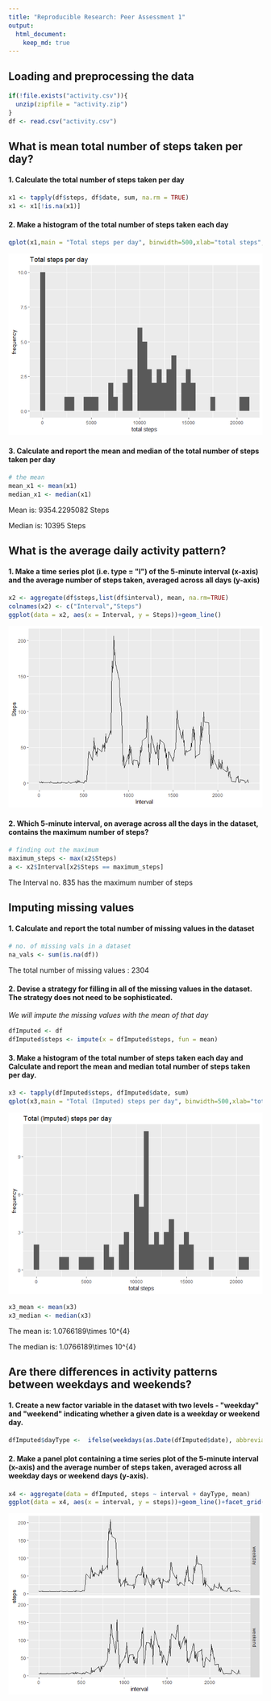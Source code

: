 ```yaml
---
title: "Reproducible Research: Peer Assessment 1"
output: 
  html_document:
    keep_md: true
---
```



## Loading and preprocessing the data

```r
if(!file.exists("activity.csv")){
  unzip(zipfile = "activity.zip")
}
df <- read.csv("activity.csv")
```


## What is mean total number of steps taken per day?

#### 1. Calculate the total number of steps taken per day

```r
x1 <- tapply(df$steps, df$date, sum, na.rm = TRUE)
x1 <- x1[!is.na(x1)]
```

#### 2. Make a histogram of the total number of steps taken each day

```r
qplot(x1,main = "Total steps per day", binwidth=500,xlab="total steps",ylab="frequency")
```

![](PA1_template_files/figure-html/unnamed-chunk-4-1.png)<!-- -->

#### 3. Calculate and report the mean and median of the total number of steps taken per day 

```r
# the mean
mean_x1 <- mean(x1)
median_x1 <- median(x1)
```
Mean is: 9354.2295082 Steps

Median is: 10395 Steps

## What is the average daily activity pattern?
#### 1. Make a time series plot (i.e. type = "l") of the 5-minute interval (x-axis) and the average number of steps taken, averaged across all days (y-axis)

```r
x2 <- aggregate(df$steps,list(df$interval), mean, na.rm=TRUE)
colnames(x2) <- c("Interval","Steps")
ggplot(data = x2, aes(x = Interval, y = Steps))+geom_line()
```

![](PA1_template_files/figure-html/unnamed-chunk-6-1.png)<!-- -->

#### 2. Which 5-minute interval, on average across all the days in the dataset, contains the maximum number of steps?

```r
# finding out the maximum 
maximum_steps <- max(x2$Steps)
a <- x2$Interval[x2$Steps == maximum_steps]
```
The Interval no. 835 has the maximum number of steps 

## Imputing missing values
#### 1. Calculate and report the total number of missing values in the dataset 

```r
# no. of missing vals in a dataset
na_vals <- sum(is.na(df))
```
The total number of missing values : 2304

#### 2. Devise a strategy for filling in all of the missing values in the dataset. The strategy does not need to be sophisticated.
*We will impute the missing values with the mean of that day*

```r
dfImputed <- df
dfImputed$steps <- impute(x = dfImputed$steps, fun = mean) 
```

#### 3. Make a histogram of the total number of steps taken each day and Calculate and report the mean and median total number of steps taken per day. 

```r
x3 <- tapply(dfImputed$steps, dfImputed$date, sum)
qplot(x3,main = "Total (Imputed) steps per day", binwidth=500,xlab="total steps",ylab="frequency")
```

![](PA1_template_files/figure-html/unnamed-chunk-10-1.png)<!-- -->

```r
x3_mean <- mean(x3)
x3_median <- median(x3)
```

The mean is: 1.0766189\times 10^{4}

The median is: 1.0766189\times 10^{4}

## Are there differences in activity patterns between weekdays and weekends?
#### 1. Create a new factor variable in the dataset with two levels - "weekday" and "weekend" indicating whether a given date is a weekday or weekend day.

```r
dfImputed$dayType <-  ifelse(weekdays(as.Date(dfImputed$date), abbreviate = TRUE) %in% c("Sat","Sun"),'weekend','weekday')
```
#### 2. Make a panel plot containing a time series plot of the 5-minute interval (x-axis) and the average number of steps taken, averaged across all weekday days or weekend days (y-axis).

```r
x4 <- aggregate(data = dfImputed, steps ~ interval + dayType, mean)
ggplot(data = x4, aes(x = interval, y = steps))+geom_line()+facet_grid(dayType~.)
```

![](PA1_template_files/figure-html/unnamed-chunk-12-1.png)<!-- -->
